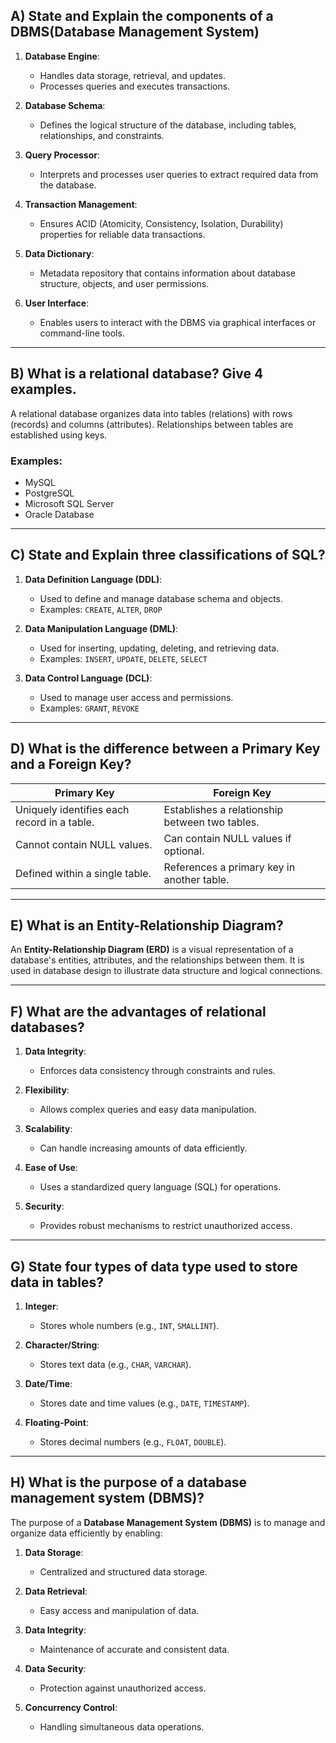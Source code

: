 ## A) State and Explain the components of a DBMS(Database Management System)
1. **Database Engine**:  
   - Handles data storage, retrieval, and updates.  
   - Processes queries and executes transactions.

2. **Database Schema**:  
   - Defines the logical structure of the database, including tables, relationships, and constraints.

3. **Query Processor**:  
   - Interprets and processes user queries to extract required data from the database.

4. **Transaction Management**:  
   - Ensures ACID (Atomicity, Consistency, Isolation, Durability) properties for reliable data transactions.

5. **Data Dictionary**:  
   - Metadata repository that contains information about database structure, objects, and user permissions.

6. **User Interface**:  
   - Enables users to interact with the DBMS via graphical interfaces or command-line tools.

---

## B) What is a relational database? Give 4 examples.
A relational database organizes data into tables (relations) with rows (records) and columns (attributes). Relationships between tables are established using keys.

### Examples:
- MySQL  
- PostgreSQL  
- Microsoft SQL Server  
- Oracle Database  

---

## C) State and Explain three classifications of SQL?
1. **Data Definition Language (DDL)**:  
   - Used to define and manage database schema and objects.  
   - Examples: `CREATE`, `ALTER`, `DROP`

2. **Data Manipulation Language (DML)**:  
   - Used for inserting, updating, deleting, and retrieving data.  
   - Examples: `INSERT`, `UPDATE`, `DELETE`, `SELECT`

3. **Data Control Language (DCL)**:  
   - Used to manage user access and permissions.  
   - Examples: `GRANT`, `REVOKE`

---

## D) What is the difference between a Primary Key and a Foreign Key?

| **Primary Key**                  | **Foreign Key**                     |
|-----------------------------------|-------------------------------------|
| Uniquely identifies each record in a table. | Establishes a relationship between two tables. |
| Cannot contain NULL values.       | Can contain NULL values if optional. |
| Defined within a single table.    | References a primary key in another table. |

---

## E) What is an Entity-Relationship Diagram?
An **Entity-Relationship Diagram (ERD)** is a visual representation of a database's entities, attributes, and the relationships between them. It is used in database design to illustrate data structure and logical connections.

---

## F) What are the advantages of relational databases?
1. **Data Integrity**:  
   - Enforces data consistency through constraints and rules.

2. **Flexibility**:  
   - Allows complex queries and easy data manipulation.

3. **Scalability**:  
   - Can handle increasing amounts of data efficiently.

4. **Ease of Use**:  
   - Uses a standardized query language (SQL) for operations.

5. **Security**:  
   - Provides robust mechanisms to restrict unauthorized access.

---

## G) State four types of data type used to store data in tables?
1. **Integer**:  
   - Stores whole numbers (e.g., `INT`, `SMALLINT`).

2. **Character/String**:  
   - Stores text data (e.g., `CHAR`, `VARCHAR`).

3. **Date/Time**:  
   - Stores date and time values (e.g., `DATE`, `TIMESTAMP`).

4. **Floating-Point**:  
   - Stores decimal numbers (e.g., `FLOAT`, `DOUBLE`).

---

## H) What is the purpose of a database management system (DBMS)?
The purpose of a **Database Management System (DBMS)** is to manage and organize data efficiently by enabling:  
1. **Data Storage**:  
   - Centralized and structured data storage.  

2. **Data Retrieval**:  
   - Easy access and manipulation of data.  

3. **Data Integrity**:  
   - Maintenance of accurate and consistent data.  

4. **Data Security**:  
   - Protection against unauthorized access.  

5. **Concurrency Control**:  
   - Handling simultaneous data operations.  
